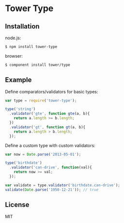 # Tower Type

## Installation

node.js:

```bash
$ npm install tower-type
```

browser:

```bash
$ component install tower/type
```

## Example

Define comparators/validators for basic types:

```js
var type = require('tower-type');

type('string')
  .validator('gte', function gte(a, b){
    return a.length >= b.length;
  })
  .validator('gt', function gt(a, b){
    return a.length > b.length;
  });
```

Define a custom type with custom validators:

```js
var now = Date.parse('2013-05-01');

type('birthdate')
  .validator('can-drive', function(val){
    return now >= val;
  });

var validate = type.validator('birthdate.can-drive');
validate(Date.parse('1950-12-21')); // true
```

## License

MIT